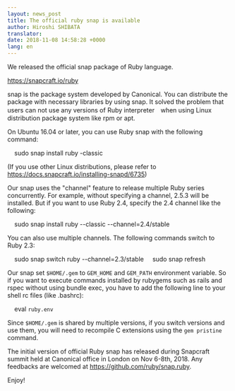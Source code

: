 ```yaml
---
layout: news_post
title: The official ruby snap is available
author: Hiroshi SHIBATA
translator:
date: 2018-11-08 14:58:28 +0000
lang: en
---
```


We released the official snap package of Ruby language.

https://snapcraft.io/ruby

snap is the package system developed by Canonical. You can distribute the package with necessary libraries by using snap. It solved the problem that users can not use any versions of Ruby interpreter　when using Linux distribution package system like rpm or apt.

On Ubuntu 16.04 or later, you can use Ruby snap with the following command:

    sudo snap install ruby -classic

(If you use other Linux distributions, please refer to https://docs.snapcraft.io/installing-snapd/6735)

Our snap uses the "channel" feature to release multiple Ruby series concurrently. For example, without specifying a channel, 2.5.3 will be installed. But if you want to use Ruby 2.4, specify the 2.4 channel like the following:

    sudo snap install ruby --classic --channel=2.4/stable

You can also use multiple channels. The following commands switch to Ruby 2.3:

    sudo snap switch ruby --channel=2.3/stable
    sudo snap refresh

Our snap set `$HOME/.gem` to `GEM_HOME` and `GEM_PATH` environment variable. So if you want to execute commands installed by rubygems such as rails and rspec without using bundle exec, you have to add the following line to your shell rc files (like .bashrc):

    eval `ruby.env`

Since `$HOME/.gem` is shared by multiple versions, if you switch versions and use them, you will need to recompile C extensions using the `gem pristine` command.

The initial version of official Ruby snap has released during Snapcraft summit held at Canonical office in London on Nov 6-8th, 2018. Any feedbacks are welcomed at https://github.com/ruby/snap.ruby.

Enjoy!
